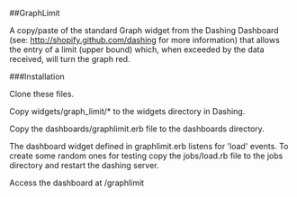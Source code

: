 

##GraphLimit

A copy/paste of the standard Graph widget from the Dashing Dashboard (see: http://shopify.github.com/dashing for more information) that allows the entry of a limit (upper bound) which, when exceeded by the data received, will turn the graph red.

###Installation

Clone these files.

Copy widgets/graph_limit/* to the widgets directory in Dashing.

Copy the dashboards/graphlimit.erb file to the dashboards directory.

The dashboard widget defined in graphlimit.erb listens for 'load' events. To create some random ones for testing copy the jobs/load.rb file to the jobs directory and restart the dashing server.

Access the dashboard at /graphlimit

